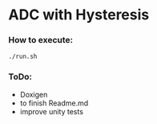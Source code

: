 # ADC with Hysteresis

### How to execute:
```
./run.sh
```

### ToDo:
 - Doxigen
 - to finish Readme.md
 - improve unity tests